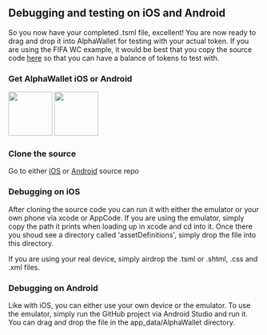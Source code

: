 ## Debugging and testing on iOS and Android

So you now have your completed .tsml file, excellent! You are now ready to drag and drop it into AlphaWallet for testing with your actual token. If you are using the FIFA WC example, it would be best that you copy the source code [here](https://github.com/AlphaWallet/contracts/blob/master/blockchain-tickets/schema1/TicketingContract.sol) so that you can have a balance of tokens to test with.   

### Get AlphaWallet iOS or Android
[<img src=https://github.com/AlphaWallet/alpha-wallet-ios/blob/master/resources/app-store-badge.png height="88">](https://itunes.apple.com/us/app/alphawallet/id1358230430?ls=1&mt=8) [<img src=https://github.com/AlphaWallet/alpha-wallet-android/blob/master/dmz/src/main/resources/static/images/googleplay.png height="88">](https://play.google.com/store/apps/details?id=io.stormbird.wallet&hl=en_US)

### Clone the source
Go to either [iOS](https://github.com/AlphaWallet/alpha-wallet-ios) or [Android](https://github.com/AlphaWallet/alpha-wallet-android) source repo

### Debugging on iOS 
After cloning the source code you can run it with either the emulator or your own phone via xcode or AppCode. If you are using the emulator, simply copy the path it prints when loading up in xcode and cd into it. Once there you shoud see a directory called 'assetDefinitions', simply drop the file into this directory.

If you are using your real device, simply airdrop the .tsml or .shtml, .css and .xml files. 

### Debugging on Android
Like with iOS, you can either use your own device or the emulator. To use the emulator, simply run the GitHub project via Android Studio and run it. You can drag and drop the file in the app_data/AlphaWallet directory. 

